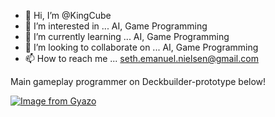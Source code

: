 - 👋 Hi, I’m @KingCube
- 👀 I’m interested in ... AI, Game Programming
- 🌱 I’m currently learning ... AI, Game Programming 
- 💞️ I’m looking to collaborate on ... AI, Game Programming
- 📫 How to reach me ... seth.emanuel.nielsen@gmail.com

Main gameplay programmer on Deckbuilder-prototype below!

[![Image from Gyazo](https://i.gyazo.com/22eb1c4b32d84c0cf82a0dbb68fb3bf0.gif)](https://gyazo.com/22eb1c4b32d84c0cf82a0dbb68fb3bf0)

<!---
KingCube/KingCube is a ✨ special ✨ repository because its `README.md` (this file) appears on your GitHub profile.
You can click the Preview link to take a look at your changes.
--->
